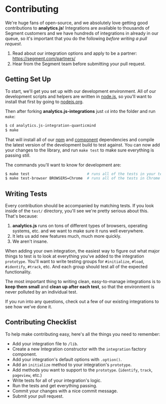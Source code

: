 # Contributing

We're huge fans of open-source, and we absolutely love getting good contributions to **analytics.js**! Integrations are available to thousands of Segment customers and we have hundreds of integrations in already in our queue, so it's important that you do the following _before writing a pull request_.

1. Read about our integration options and apply to be a partner: https://segment.com/partners/
1. Hear from the Segment team before submitting your pull request.

## Getting Set Up

To start, we'll get you set up with our development environment. All of our development scripts and helpers are written in [node.js](http://nodejs.org), so you'll want to install that first by going to [nodejs.org](http://nodejs.org).

Then after forking **analytics.js-integrations** just `cd` into the folder and run `make`:

```bash
$ cd analytics.js-integration-quanticmind
$ make
```

That will install all of our [npm](http://npmjs.org) and [component](http://component.io) dependencies and compile the latest version of the development build to test against. You can now add your changes to the library, and run `make test` to make sure everything is passing still.

The commands you'll want to know for development are:

```bash
$ make test                          # runs all of the tests in your terminal
$ make test-browser BROWSERS=Chrome  # runs all of the tests in Chrome for nicer debugging
```

## Writing Tests

Every contribution should be accompanied by matching tests. If you look inside of the `test/` directory, you'll see we're pretty serious about this. That's because:

1. **analytics.js** runs on tons of different types of browsers, operating systems, etc. and we want to make sure it runs well everywhere.
1. It lets us add new features much, much more quickly.
1. We aren't insane.

When adding your own integration, the easiest way to figure out what major things to test is to look at everything you've added to the integration `prototype`. You'll want to write testing groups for `#initialize`, `#load`, `#identify`, `#track`, etc. And each group should test all of the expected functionality.

The most important thing to writing clean, easy-to-manage integrations is to **keep them small** and **clean up after each test**, so that the environment is never polluted by an individual test.

If you run into any questions, check out a few of our existing integrations to see how we've done it.

## Contributing Checklist

To help make contributing easy, here's all the things you need to remember:

- Add your integration file to `/lib`.
- Create a new Integration constructor with the `integration` factory component.
- Add your integration's default options with `.option()`.
- Add an `initialize` method to your integration's `prototype`.
- Add methods you want to support to the `prototype`. (`identify`, `track`, `pageview`, etc.)
- Write tests for all of your integration's logic.
- Run the tests and get everything passing.
- Commit your changes with a nice commit message.
- Submit your pull request.
